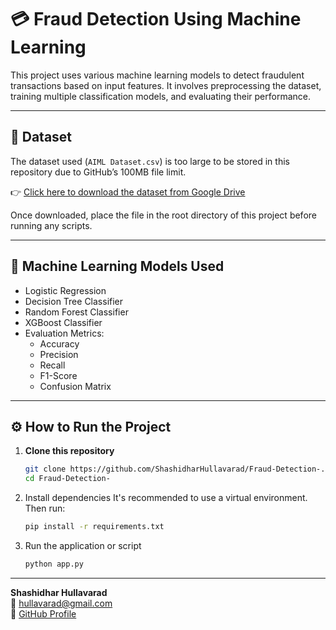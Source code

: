 # 💳 Fraud Detection Using Machine Learning

This project uses various machine learning models to detect fraudulent transactions based on input features. It involves preprocessing the dataset, training multiple classification models, and evaluating their performance.

---

## 📁 Dataset

The dataset used (`AIML Dataset.csv`) is too large to be stored in this repository due to GitHub’s 100MB file limit.

👉 [Click here to download the dataset from Google Drive]((https://drive.google.com/file/d/1BU6VH4KUt6eKFB246calzgy5KT-vgSOA/view?usp=drive_link))

Once downloaded, place the file in the root directory of this project before running any scripts.

---

## 🧠 Machine Learning Models Used

- Logistic Regression
- Decision Tree Classifier
- Random Forest Classifier
- XGBoost Classifier
- Evaluation Metrics:
  - Accuracy
  - Precision
  - Recall
  - F1-Score
  - Confusion Matrix

---

## ⚙️ How to Run the Project

1. **Clone this repository**  
   ```bash
   git clone https://github.com/ShashidharHullavarad/Fraud-Detection-.git
   cd Fraud-Detection-
   ```
2. Install dependencies
It's recommended to use a virtual environment. Then run:
   ```bash
   pip install -r requirements.txt
   ```
3. Run the application or script
   ```bash
   python app.py
   ```
---

**Shashidhar Hullavarad**  
📧 [hullavarad@gmail.com](mailto:hullavarad@gmail.com)  
🔗 [GitHub Profile](https://github.com/ShashidharHullavarad)
